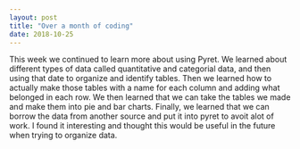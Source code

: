 ```yaml
---
layout: post
title: "Over a month of coding"
date: 2018-10-25
---
```

This week we continued to learn more about using Pyret. We learned about different types of data called quantitative and categorial data, and then using that date to organize and identify tables. Then we learned how to actually make those tables with a name for each column and adding what belonged in each row. We then learned that we can take the tables we made and make them into pie and bar charts. Finally, we learned that we can borrow the data from another source and put it into pyret to avoit alot of work. I found it interesting and thought this would be useful in the future when trying to organize data.
